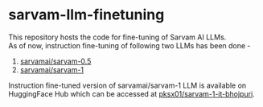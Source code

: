 # sarvam-llm-finetuning

This repository hosts the code for fine-tuning of Sarvam AI LLMs. </br>
As of now, instruction fine-tuning of following two LLMs has been done -
1. [sarvamai/sarvam-0.5](https://huggingface.co/sarvamai/sarvam-0.5)
2. [sarvamai/sarvam-1](https://huggingface.co/sarvamai/sarvam-1)

Instruction fine-tuned version of sarvamai/sarvam-1 LLM is available on HuggingFace Hub which can be accessed at [pksx01/sarvam-1-it-bhojpuri](https://huggingface.co/pksx01/sarvam-1-it-bhojpuri).
